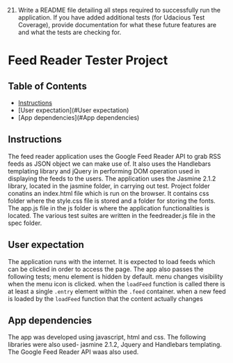 
21. Write a README file detailing all steps required to successfully run the application. If you have added additional tests (for Udacious Test Coverage),  provide documentation for what these future features are and what the tests are checking for.
# Feed Reader Tester Project

## Table of Contents

* [Instructions](#instructions)
* [User expectation](#User expectation)
* [App dependencies](#App dependencies)

## Instructions

The feed reader application uses the Google Feed Reader API to grab RSS feeds as JSON object we can make use of. It also uses the Handlebars templating library and jQuery in performing DOM operation used in displaying the feeds to the users. The application uses the Jasmine 2.1.2 library, located in the jasmine folder, in carrying out test. Project folder conatins an index.html file which is run on the browser. It contains css folder where the style.css file is stored and a folder for storing the fonts. The app.js file in the js folder is where the application functionalities is located. The various test suites are written in the feedreader.js file in the spec folder.

## User expectation

The application runs with the internet. It is expected to load feeds which can be clicked in order to access the page. The app also passes the following tests;
menu element is hidden by default.
menu changes visibility when the menu icon is clicked.
when the `loadFeed` function is called there is at least a single `.entry` element within the `.feed` container.
when a new feed is loaded by the `loadFeed` function that the content actually changes

## App dependencies

The app was developed using javascript, html and css. The following libraries were also used- jasmine 2.1.2, Jquery and Handlebars templating. The  Google Feed Reader API waas also used.

